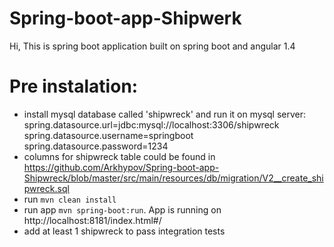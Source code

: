 # Spring-boot-app-Shipwerk
Hi, This is spring boot application built on spring boot and angular 1.4

# Pre instalation:
* install mysql database called 'shipwreck' and run it on mysql server:
spring.datasource.url=jdbc:mysql://localhost:3306/shipwreck
spring.datasource.username=springboot
spring.datasource.password=1234
* columns for shipwreck table could be found in https://github.com/Arkhypov/Spring-boot-app-Shipwreck/blob/master/src/main/resources/db/migration/V2__create_shipwreck.sql
* run `mvn clean install`
* run app `mvn spring-boot:run`. App is running on http://localhost:8181/index.html#/
* add at least 1 shipwreck to pass integration tests
